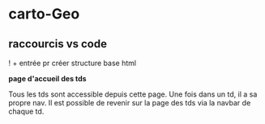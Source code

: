 # carto-Geo

## raccourcis vs code
! + entrée pr créer structure base html

**page d'accueil des tds**

Tous les tds sont accessible depuis cette page.
Une fois dans un td, il a sa propre nav.
Il est possible de revenir sur la page des tds via la navbar de chaque td.
